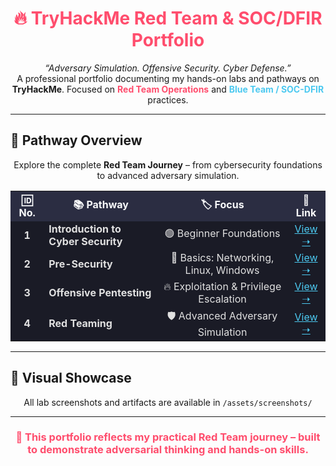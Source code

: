 <h1 align="center" style="color:#ff4d6d;">🔥 TryHackMe Red Team & SOC/DFIR Portfolio</h1>

<p align="center">
<em>“Adversary Simulation. Offensive Security. Cyber Defense.”</em><br>
A professional portfolio documenting my hands-on labs and pathways on <b>TryHackMe</b>.  
Focused on <span style="color:#ff4d6d;"><b>Red Team Operations</b></span> and  
<span style="color:#4cc9f0;"><b>Blue Team / SOC-DFIR</b></span> practices.  
</p>

---

## 🚀 Pathway Overview

<p align="center">
Explore the complete <b>Red Team Journey</b> – from cybersecurity foundations to advanced adversary simulation.
</p>

<table>
  <tr style="background-color:#2b2d42; color:#f8f9fa;">
    <th>🆔 No.</th>
    <th>📚 Pathway</th>
    <th>🏷️ Focus</th>
    <th>🔗 Link</th>
  </tr>

  <tr style="background-color:#1a1b26; color:#e0e0e0;">
    <td align="center"><b>1</b></td>
    <td><b>Introduction to Cyber Security</b></td>
    <td align="center">🟢 Beginner Foundations</td>
    <td align="center"><a href="./01-Intro-to-Cyber-Security/README.md" style="color:#4cc9f0;">View ➝</a></td>
  </tr>

  <tr style="background-color:#1a1b26; color:#e0e0e0;">
    <td align="center"><b>2</b></td>
    <td><b>Pre-Security</b></td>
    <td align="center">🔰 Basics: Networking, Linux, Windows</td>
    <td align="center"><a href="./02-Pre-Security/README.md" style="color:#4cc9f0;">View ➝</a></td>
  </tr>

  <tr style="background-color:#1a1b26; color:#e0e0e0;">
    <td align="center"><b>3</b></td>
    <td><b>Offensive Pentesting</b></td>
    <td align="center">🔥 Exploitation & Privilege Escalation</td>
    <td align="center"><a href="./03-Offensive-Pentesting/README.md" style="color:#4cc9f0;">View ➝</a></td>
  </tr>

  <tr style="background-color:#1a1b26; color:#e0e0e0;">
    <td align="center"><b>4</b></td>
    <td><b>Red Teaming</b></td>
    <td align="center">🛡️ Advanced Adversary Simulation</td>
    <td align="center"><a href="./04-Red-Teaming/README.md" style="color:#4cc9f0;">View ➝</a></td>
  </tr>
</table>

---

## 📸 Visual Showcase  

<p align="center">
All lab screenshots and artifacts are available in <code>/assets/screenshots/</code>
</p>

---

<h3 align="center" style="color:#ff4d6d;">
🚩 This portfolio reflects my practical Red Team journey –  
built to demonstrate adversarial thinking and hands-on skills.
</h3>
